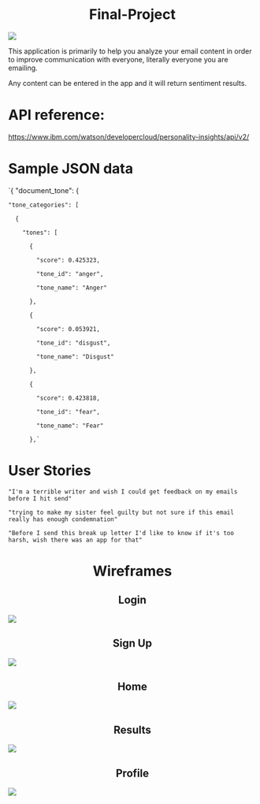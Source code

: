 <h1 align="center"> Final-Project </h1>

![](https://media.giphy.com/media/9nt9NckauzqJG/source.gif)


This application is primarily to help you analyze your email content in order to improve communication with everyone, literally everyone you are emailing.

Any content can be entered in the app and it will return sentiment results.


# API reference:

https://www.ibm.com/watson/developercloud/personality-insights/api/v2/

# Sample JSON data

`{
  "document_tone": {
  
    "tone_categories": [
    
      {
      
        "tones": [
        
          {
          
            "score": 0.425323,
            
            "tone_id": "anger",
            
            "tone_name": "Anger"
            
          },
          
          {
          
            "score": 0.053921,
            
            "tone_id": "disgust",
            
            "tone_name": "Disgust"
            
          },
          
          {
          
            "score": 0.423818,
            
            "tone_id": "fear",
            
            "tone_name": "Fear"
            
          },`

# User Stories

`"I'm a terrible writer and wish I could get feedback on my emails before I hit send"`

`"trying to make my sister feel guilty but not sure if this email really has enough condemnation"`

`"Before I send this break up letter I'd like to know if it's too harsh, wish there was an app for that"`



<h1 align="center"> Wireframes  </h1>

<h2 align="center"> Login  </h2> 
 
![](http://i.imgur.com/hatCEZq.png)
        
 <h2 align="center"> Sign Up  </h2> 
  
![](http://i.imgur.com/ju1HNdW.png)
 
 <h2 align="center"> Home  </h2> 
 
![](http://i.imgur.com/rdRjusn.png)
 <h2 align="center"> Results  </h2> 
 
![](http://i.imgur.com/FFlEOJ7.png)
 <h2 align="center"> Profile  </h2> 
 
![](http://i.imgur.com/eHHd6mw.png)




